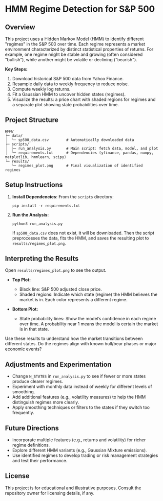 # HMM Regime Detection for S&P 500

## Overview
This project uses a Hidden Markov Model (HMM) to identify different "regimes" in the S&P 500 over time. Each regime represents a market environment characterized by distinct statistical properties of returns. For example, one regime might be stable and growing (often considered "bullish"), while another might be volatile or declining ("bearish").

**Key Steps:**
1. Download historical S&P 500 data from Yahoo Finance.
2. Resample daily data to weekly frequency to reduce noise.
3. Compute weekly log returns.
4. Fit a Gaussian HMM to uncover hidden states (regimes).
5. Visualize the results: a price chart with shaded regions for regimes and a separate plot showing state probabilities over time.

## Project Structure
```
HMM/
├─ data/
│  └─ sp500_data.csv        # Automatically downloaded data
├─ scripts/
│  ├─ run_analysis.py       # Main script: fetch data, model, and plot
│  └─ requirements.txt      # Dependencies (yfinance, pandas, numpy, matplotlib, hmmlearn, scipy)
└─ results/
   └─ regimes_plot.png      # Final visualization of identified regimes
```

## Setup Instructions
1. **Install Dependencies:**
   From the `scripts` directory:
   ```
   pip install -r requirements.txt
   ```

2. **Run the Analysis:**
   ```
   python3 run_analysis.py
   ```
   If `sp500_data.csv` does not exist, it will be downloaded. Then the script preprocesses the data, fits the HMM, and saves the resulting plot to `results/regimes_plot.png`.

## Interpreting the Results
Open `results/regimes_plot.png` to see the output.

- **Top Plot:**
  - Black line: S&P 500 adjusted close price.
  - Shaded regions: Indicate which state (regime) the HMM believes the market is in. Each color represents a different regime.
  
- **Bottom Plot:**
  - State probability lines: Show the model’s confidence in each regime over time. A probability near 1 means the model is certain the market is in that state.

Use these results to understand how the market transitions between different states. Do the regimes align with known bull/bear phases or major economic events?

## Adjustments and Experimentation
- Change `N_STATES` in `run_analysis.py` to see if fewer or more states produce clearer regimes.
- Experiment with monthly data instead of weekly for different levels of smoothing.
- Add additional features (e.g., volatility measures) to help the HMM distinguish regimes more clearly.
- Apply smoothing techniques or filters to the states if they switch too frequently.

## Future Directions
- Incorporate multiple features (e.g., returns and volatility) for richer regime definitions.
- Explore different HMM variants (e.g., Gaussian Mixture emissions).
- Use identified regimes to develop trading or risk management strategies and test their performance.

## License
This project is for educational and illustrative purposes. Consult the repository owner for licensing details, if any.


